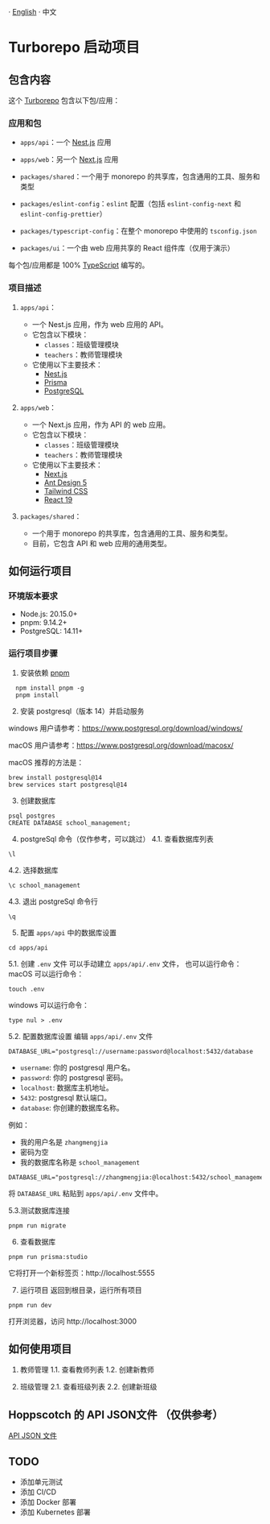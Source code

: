 · [English](./README.md) · 中文

# Turborepo 启动项目

## 包含内容

这个 [Turborepo](https://turbo.build/) 包含以下包/应用：

### 应用和包

- `apps/api`：一个 [Nest.js](https://nestjs.com/) 应用
- `apps/web`：另一个 [Next.js](https://nextjs.org/) 应用
- `packages/shared`：一个用于 monorepo 的共享库，包含通用的工具、服务和类型

- `packages/eslint-config`：`eslint` 配置（包括 `eslint-config-next` 和 `eslint-config-prettier`）
- `packages/typescript-config`：在整个 monorepo 中使用的 `tsconfig.json`
- `packages/ui`：一个由 web 应用共享的 React 组件库（仅用于演示）

每个包/应用都是 100% [TypeScript](https://www.typescriptlang.org/) 编写的。

### 项目描述
1. `apps/api`：
    - 一个 Nest.js 应用，作为 web 应用的 API。
    - 它包含以下模块：
        - `classes`：班级管理模块
        - `teachers`：教师管理模块
    - 它使用以下主要技术：
        - [Nest.js](https://nestjs.com/)
        - [Prisma](https://www.prisma.io/)
        - [PostgreSQL](https://www.postgresql.org/)

2. `apps/web`：
    - 一个 Next.js 应用，作为 API 的 web 应用。
    - 它包含以下模块：
        - `classes`：班级管理模块
        - `teachers`：教师管理模块
    - 它使用以下主要技术：
        - [Next.js](https://nextjs.org/)
        - [Ant Design 5](https://ant.design/)
        - [Tailwind CSS](https://tailwindcss.com/)
        - [React 19](https://react.dev/)

3. `packages/shared`：
    - 一个用于 monorepo 的共享库，包含通用的工具、服务和类型。
    - 目前，它包含 API 和 web 应用的通用类型。

## 如何运行项目
### 环境版本要求
- Node.js: 20.15.0+
- pnpm: 9.14.2+
- PostgreSQL: 14.11+

### 运行项目步骤
1. 安装依赖 [pnpm](https://pnpm.io/installation)
```
  npm install pnpm -g
  pnpm install
```

2. 安装 postgresql（版本 14）并启动服务

windows 用户请参考：https://www.postgresql.org/download/windows/

macOS 用户请参考：https://www.postgresql.org/download/macosx/

macOS 推荐的方法是：
```
brew install postgresql@14
brew services start postgresql@14
```

3. 创建数据库
```
psql postgres
CREATE DATABASE school_management;
```

4. postgreSql 命令（仅作参考，可以跳过）
4.1. 查看数据库列表
```
\l
```

4.2. 选择数据库
```
\c school_management
```

4.3. 退出 postgreSql 命令行
```
\q
```

5. 配置 `apps/api` 中的数据库设置
```
cd apps/api
```

5.1. 创建 `.env` 文件
可以手动建立 `apps/api/.env` 文件，
也可以运行命令：
macOS 可以运行命令：
```
touch .env
```
windows 可以运行命令：
```
type nul > .env
```

5.2. 配置数据库设置
编辑 `apps/api/.env` 文件
```
DATABASE_URL="postgresql://username:password@localhost:5432/database
```
- `username`: 你的 postgresql 用户名。
- `password`: 你的 postgresql 密码。
- `localhost`:  数据库主机地址。
- `5432`: postgresql 默认端口。
- `database`: 你创建的数据库名称。

例如：
- 我的用户名是 `zhangmengjia`
- 密码为空
- 我的数据库名称是 `school_management`

```
DATABASE_URL="postgresql://zhangmengjia:@localhost:5432/school_management"
```
将 `DATABASE_URL` 粘贴到 `apps/api/.env` 文件中。

5.3.测试数据库连接
```
pnpm run migrate
```

6. 查看数据库
```
pnpm run prisma:studio 
```
它将打开一个新标签页：http://localhost:5555

7. 运行项目
返回到根目录，运行所有项目
```
pnpm run dev
```
打开浏览器，访问 http://localhost:3000

## 如何使用项目
1. 教师管理
1.1. 查看教师列表
1.2. 创建新教师

2. 班级管理
2.1. 查看班级列表
2.2. 创建新班级

## Hoppscotch 的 API JSON文件 （仅供参考）
[API JSON 文件](./apps/api/hoppscotch-personal-collections.json)

## TODO
- 添加单元测试
- 添加 CI/CD
- 添加 Docker 部署
- 添加 Kubernetes 部署

